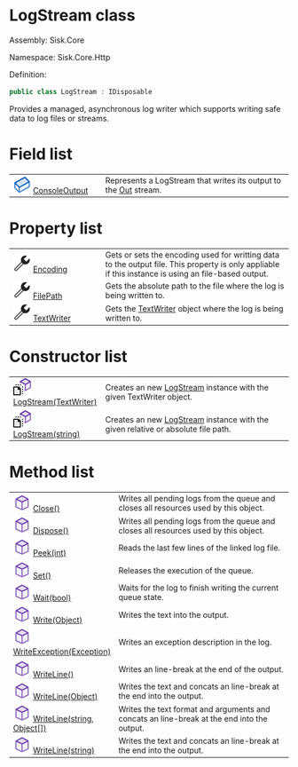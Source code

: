<!--

Copyrights 2023 Sisk Framework - CypherPotato
Published under MIT license

!!! DO NOT EDIT THIS FILE !!!
This file was generated by a tool in the Sisk package. To edit the information in this documentation,
edit the XML documentation present in the Sisk source code.

-->

# LogStream class
Assembly: Sisk.Core

Namespace: Sisk.Core.Http

Definition:

```cs
public class LogStream : IDisposable
```

Provides a managed, asynchronous log writer which supports writing safe data to log files or streams.


# Field list

<table>
    <tbody>
<tr>
    <td style="width: 33%">
        <img class="icon" src="/assets/img/icons/field.svg">
        <a href="/spec/Sisk.Core.Http.LogStream.ConsoleOutput.md">
            ConsoleOutput
        </a>
    </td>
    <td>
        Represents a LogStream that writes its output to the <a href="https://learn.microsoft.com/en-us/dotnet/api/System.Console.Out">Out</a> stream.
    </td>
</tr>
    </tbody>
</table>

# Property list

<table>
    <tbody>
<tr>
    <td style="width: 33%">
        <img class="icon" src="/assets/img/icons/property.svg">
        <a href="/spec/Sisk.Core.Http.LogStream.Encoding.md">
            Encoding
        </a>
    </td>
    <td>
        Gets or sets the encoding used for writting data to the output file. This property is only appliable if this instance is using an file-based output.
    </td>
</tr>
<tr>
    <td style="width: 33%">
        <img class="icon" src="/assets/img/icons/property.svg">
        <a href="/spec/Sisk.Core.Http.LogStream.FilePath.md">
            FilePath
        </a>
    </td>
    <td>
        Gets the absolute path to the file where the log is being written to.
    </td>
</tr>
<tr>
    <td style="width: 33%">
        <img class="icon" src="/assets/img/icons/property.svg">
        <a href="/spec/Sisk.Core.Http.LogStream.TextWriter.md">
            TextWriter
        </a>
    </td>
    <td>
        Gets the <a href="/spec/Sisk.Core.Http.LogStream.md">TextWriter</a> object where the log is being written to.
    </td>
</tr>
    </tbody>
</table>

# Constructor list

<table>
    <tbody>
<tr>
    <td style="width: 33%">
        <img class="icon" src="/assets/img/icons/constructor.svg">
        <a href="/spec/Sisk.Core.Http.LogStream.LogStream(TextWriter).md">
            LogStream(TextWriter)
        </a>
    </td>
    <td>
        Creates an new <a href="/spec/Sisk.Core.Http.LogStream.md">LogStream</a> instance with the given TextWriter object.
    </td>
</tr>
<tr>
    <td style="width: 33%">
        <img class="icon" src="/assets/img/icons/constructor.svg">
        <a href="/spec/Sisk.Core.Http.LogStream.LogStream(string).md">
            LogStream(string)
        </a>
    </td>
    <td>
        Creates an new <a href="/spec/Sisk.Core.Http.LogStream.md">LogStream</a> instance with the given relative or absolute file path.
    </td>
</tr>
    </tbody>
</table>

# Method list

<table>
    <tbody>
<tr>
    <td style="width: 33%">
        <img class="icon" src="/assets/img/icons/method.svg">
        <a href="/spec/Sisk.Core.Http.LogStream.Close().md">
            Close()
        </a>
    </td>
    <td>
        Writes all pending logs from the queue and closes all resources used by this object.
    </td>
</tr>
<tr>
    <td style="width: 33%">
        <img class="icon" src="/assets/img/icons/method.svg">
        <a href="/spec/Sisk.Core.Http.LogStream.Dispose().md">
            Dispose()
        </a>
    </td>
    <td>
        Writes all pending logs from the queue and closes all resources used by this object.
    </td>
</tr>
<tr>
    <td style="width: 33%">
        <img class="icon" src="/assets/img/icons/method.svg">
        <a href="/spec/Sisk.Core.Http.LogStream.Peek(int).md">
            Peek(int)
        </a>
    </td>
    <td>
        Reads the last few lines of the linked log file.
    </td>
</tr>
<tr>
    <td style="width: 33%">
        <img class="icon" src="/assets/img/icons/method.svg">
        <a href="/spec/Sisk.Core.Http.LogStream.Set().md">
            Set()
        </a>
    </td>
    <td>
        Releases the execution of the queue.
    </td>
</tr>
<tr>
    <td style="width: 33%">
        <img class="icon" src="/assets/img/icons/method.svg">
        <a href="/spec/Sisk.Core.Http.LogStream.Wait(bool).md">
            Wait(bool)
        </a>
    </td>
    <td>
        Waits for the log to finish writing the current queue state.
    </td>
</tr>
<tr>
    <td style="width: 33%">
        <img class="icon" src="/assets/img/icons/method.svg">
        <a href="/spec/Sisk.Core.Http.LogStream.Write(Object).md">
            Write(Object)
        </a>
    </td>
    <td>
        Writes the text into the output.
    </td>
</tr>
<tr>
    <td style="width: 33%">
        <img class="icon" src="/assets/img/icons/method.svg">
        <a href="/spec/Sisk.Core.Http.LogStream.WriteException(Exception).md">
            WriteException(Exception)
        </a>
    </td>
    <td>
        Writes an exception description in the log.
    </td>
</tr>
<tr>
    <td style="width: 33%">
        <img class="icon" src="/assets/img/icons/method.svg">
        <a href="/spec/Sisk.Core.Http.LogStream.WriteLine().md">
            WriteLine()
        </a>
    </td>
    <td>
        Writes an line-break at the end of the output.
    </td>
</tr>
<tr>
    <td style="width: 33%">
        <img class="icon" src="/assets/img/icons/method.svg">
        <a href="/spec/Sisk.Core.Http.LogStream.WriteLine(Object).md">
            WriteLine(Object)
        </a>
    </td>
    <td>
        Writes the text and concats an line-break at the end into the output.
    </td>
</tr>
<tr>
    <td style="width: 33%">
        <img class="icon" src="/assets/img/icons/method.svg">
        <a href="/spec/Sisk.Core.Http.LogStream.WriteLine(string-Object).md">
            WriteLine(string, Object[])
        </a>
    </td>
    <td>
        Writes the text format and arguments and concats an line-break at the end into the output.
    </td>
</tr>
<tr>
    <td style="width: 33%">
        <img class="icon" src="/assets/img/icons/method.svg">
        <a href="/spec/Sisk.Core.Http.LogStream.WriteLine(string).md">
            WriteLine(string)
        </a>
    </td>
    <td>
        Writes the text and concats an line-break at the end into the output.
    </td>
</tr>
    </tbody>
</table>
